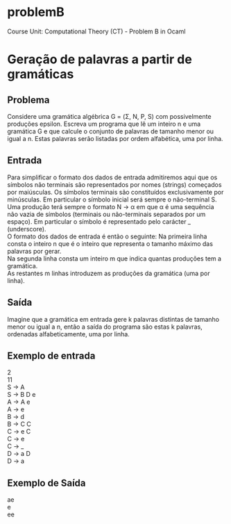 # problemB
Course Unit: Computational Theory (CT) - Problem B in Ocaml

# Geração de palavras a partir de gramáticas

## Problema

  Considere uma gramática algébrica G = (Σ, N, P, S) com possivelmente produções epsilon.
  Escreva um programa que lê um inteiro n e uma gramática G e que calcule o conjunto de palavras de tamanho menor ou igual a n. Estas palavras serão listadas por ordem alfabética, uma por linha.

## Entrada

  Para simplificar o formato dos dados de entrada admitiremos aqui que os símbolos não terminais são representados por nomes (strings) começados por maiúsculas. Os símbolos terminais são constituídos exclusivamente por minúsculas. Em particular o símbolo inicial será sempre o não-terminal S. Uma produção terá sempre o formato N -> α em que α é uma sequência não vazia de símbolos (terminais ou não-terminais separados por um espaço). Em particular o símbolo é representado pelo carácter _ (underscore).  
O formato dos dados de entrada é então o seguinte:
Na primeira linha consta o inteiro n que é o inteiro que representa o tamanho máximo das palavras por gerar.  
Na segunda linha consta um inteiro m que indica quantas produções tem a gramática.  
As restantes m linhas introduzem as produções da gramática (uma por linha).  
  
  ## Saída
  
Imagine que a gramática em entrada gere k palavras distintas de tamanho menor ou igual a n, então a saída do programa são estas k palavras, ordenadas alfabeticamente, uma por linha.  

 ## Exemplo de entrada
 
 2  
 11  
 S -> A  
 S -> B D e  
 A -> A e  
 A -> e  
 B -> d  
 B -> C C  
 C -> e C  
 C -> e  
 C -> _  
 D -> a D  
 D -> a  
 
 ## Exemplo de Saída
 
 ae  
 e  
 ee  
